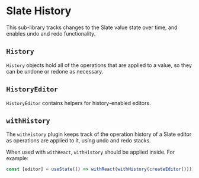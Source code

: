 # Slate History

This sub-library tracks changes to the Slate value state over time, and enables undo and redo functionality.

## `History`

`History` objects hold all of the operations that are applied to a value, so they can be undone or redone as necessary.

## `HistoryEditor`

`HistoryEditor` contains helpers for history-enabled editors.

## `withHistory`

The `withHistory` plugin keeps track of the operation history of a Slate editor as operations are applied to it, using undo and redo stacks.

When used with `withReact`, `withHistory` should be applied inside. For example:

```javascript
const [editor] = useState(() => withReact(withHistory(createEditor())))
```
